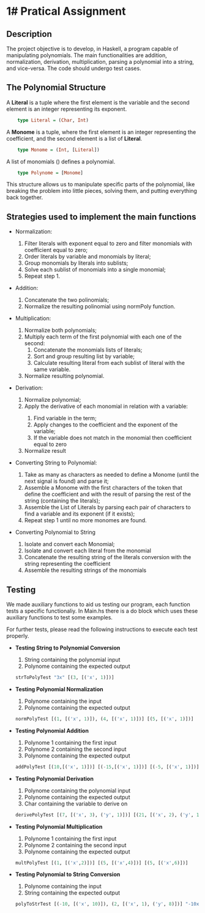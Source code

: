 # 1# Pratical Assignment

## Description
The project objective is to develop, in Haskell, a program capable of manipulating polynomials. The main functionalities are addition, normalization, derivation, multiplication, parsing a polynomial into a string, and vice-versa. The code should undergo test cases.

## The Polynomial Structure
A **Literal** is a tuple where the first element is the variable and the second element is an integer representing its exponent.

```haskell 
	type Literal = (Char, Int)
```

A **Monome** is a tuple, where the first element is an integer representing the coefficient, and the second element is a list of **Literal**. 

```haskell 
	type Monome = (Int, [Literal])
```

A list of monomials () defines a polynomial.

```haskell 
	type Polynome = [Monome]
```
 
 This structure allows us to manipulate specific parts of the polynomial, like breaking the problem into little pieces, solving them, and putting everything back together.

## Strategies used to implement the main functions

 - Normalization:
   <ol>
	<li>Filter literals with exponent equal to zero and filter monomials with coefficient equal to zero;</li>
    <li>Order literals by variable and monomials by literal;</li>
    <li>Group monomials by literals into sublists;</li>
    <li>Solve each sublist of monomials into a single monomial;</li>
    <li>Repeat step 1.</li>
   </ol>
 - Addition:
   <ol>
	<li>Concatenate the two polinomials;</li>
    <li>Normalize the resulting polinomial using normPoly function.</li>
   </ol>
- Multiplication:
   <ol>
	<li>Normalize both polynomials;</li>
    <li>Multiply each term of the first polynomial with each one of the second:
		<ol>
        	<li>Concatenate the monomials lists of literals;</li>
        	<li>Sort and group resulting list by variable;</li>
        	<li>Calculate resulting literal from each sublist of literal with the same variable.</li>
   		</ol>
	</li>
    <li>Normalize resulting polynomial.</li>
   </ol>
- Derivation:
    <ol>
	<li>Normalize polynomial;</li>
    <li>Apply the derivative of each monomial in relation with a variable:</li>
        <ol>
        	<li>Find variable in the term;</li>
        	<li>Apply changes to the coefficient and the exponent of the variable;</li>
        	<li>If the variable does not match in the monomial then coefficient equal to zero</li>
   		</ol>
    <li>Normalize result</li>
    </ol>

- Converting String to Polynomial:
	<ol>
		<li>Take as many as characters as needed to define a Monome (until the next signal is found) and parse it;</li>
		<li>Assemble a Monome with the first characters of the token that define the coefficient and with the result of parsing the rest of the string (containing the literals);</li>
		<li>Assemble the List of Literals by parsing each pair of characters to find a variable and its exponent (if it exists);</li>
		<li>Repeat step 1 until no more monomes are found.</li>
	</ol>

- Converting Polynomial to String
    <ol>
        <li>Isolate and convert each Monomial;</li>
        <li>Isolate and convert each literal from the monomial</li>
        <li>Concatenate the resulting string of the literals conversion with the string representing the coefficient</li>
        <li>Assemble the resulting strings of the monomials</li>
   </ol>


## Testing
We made auxiliary functions to aid us testing our program, each function tests a specific functionaliy. In Main.hs there is a do block which uses these auxiliary functions to test some examples.

For further tests, please read the following instructions to execute each test properly.

- **Testing String to Polynomial Conversion**
	1. String containing the polynomial input
	2. Polynome containing the expected output

	```haskell
	strToPolyTest "3x" [(3, [('x', 1)])]
	```

- **Testing Polynomial Normalization**
	1. Polynome containing the input
	2. Polynome containing the expected output

	```haskell
	normPolyTest [(1, [('x', 1)]), (4, [('x', 1)])] [(5, [('x', 1)])]
	```

- **Testing Polynomial Addition**
	1. Polynome 1 containing the first input
	2. Polynome 2 containing the second input
	3. Polynome containing the expected output

	```haskell
	addPolyTest [(10,[('x', 1)])] [(-15,[('x', 1)])] [(-5, [('x', 1)])]
	```

- **Testing Polynomial Derivation**
	1. Polynome containing the polynomial input
	2. Polynome containing the expected output
	3. Char containing the variable to derive on

	```haskell
	derivePolyTest [(7, [('x', 3), ('y', 1)])] [(21, [('x', 2), ('y', 1)])] 'x'
	```

- **Testing Polynomial Multiplication**
	1. Polynome 1 containing the first input
	2. Polynome 2 containing the second input
	3. Polynome containing the expected output

	```haskell
	multPolyTest [(1, [('x',2)])] [(5, [('x',4)])] [(5, [('x',6)])]
	```

- **Testing Polynomial to String Conversion**
	1. Polynome containing the input
	2. String containing the expected output

	```haskell
	polyToStrTest [(-10, [('x', 10)]), (2, [('x', 1), ('y', 8)])] "-10x^10 + 2xy^8"
	```


